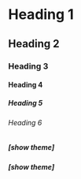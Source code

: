 # Heading 1

## Heading 2

### Heading 3

#### Heading 4

##### Heading 5

###### Heading 6

##### __[show theme]__

##### [show theme]
